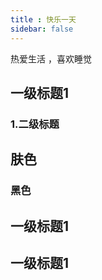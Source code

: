 ```yaml
---
title : 快乐一天
sidebar: false
---
```

热爱生活  ，喜欢睡觉



## 一级标题1
### 1.二级标题
## 肤色
### 黑色
## 一级标题1
## 一级标题1